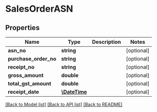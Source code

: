 # SalesOrderASN

## Properties
Name | Type | Description | Notes
------------ | ------------- | ------------- | -------------
**asn_no** | **string** |  | [optional] 
**purchase_order_no** | **string** |  | [optional] 
**receipt_no** | **string** |  | [optional] 
**gross_amount** | **double** |  | [optional] 
**total_gst_amount** | **double** |  | [optional] 
**receipt_date** | [**\DateTime**](\DateTime.md) |  | [optional] 

[[Back to Model list]](../README.md#documentation-for-models) [[Back to API list]](../README.md#documentation-for-api-endpoints) [[Back to README]](../README.md)


